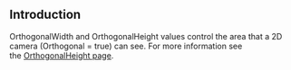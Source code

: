 ## Introduction

OrthogonalWidth and OrthogonalHeight values control the area that a 2D camera (Orthogonal = true) can see. For more information see the [OrthogonalHeight page](/documentation/api/flatredball/flatredball-camera/flatredball-camera-orthogonalheight.md).
